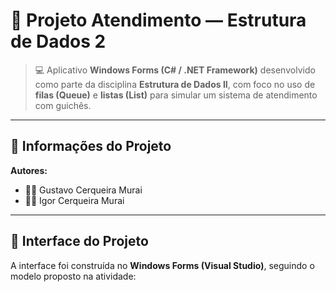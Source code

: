 # 🧾 Projeto Atendimento — Estrutura de Dados 2

> 💻 Aplicativo **Windows Forms (C# / .NET Framework)** desenvolvido como parte da disciplina **Estrutura de Dados II**, com foco no uso de **filas (Queue)** e **listas (List)** para simular um sistema de atendimento com guichês.

---

## 📖 Informações do Projeto

**Autores:**  
- 👨‍💻 Gustavo Cerqueira Murai  
- 👨‍💻 Igor Cerqueira Murai  


---

## 📸 Interface do Projeto

A interface foi construída no **Windows Forms (Visual Studio)**, seguindo o modelo proposto na atividade:

